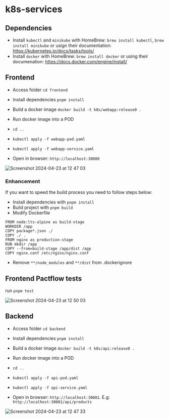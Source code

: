 # k8s-services

## Dependencies

- Install `kubectl` and `minikube` with HomeBrew: `brew install kubectl`, `brew install minikube` or usign their documentation: https://kubernetes.io/docs/tasks/tools/
- Install `docker` with HomeBrew: `brew install docker` or using their documenation: https://docs.docker.com/engine/install/

## Frontend

- Access folder
`cd frontend`

- Install dependencies
`pnpm install`

- Build a docker image
`docker build -t k8s/webapp:release0 .`

- Run docker image into a POD
- `cd ..`
- `kubectl apply -f webapp-pod.yaml`
- `kubectl apply -f webapp-service.yaml`

- Open in browser: `http://localhost:30080`

![Screenshot 2024-04-23 at 12 47 03](https://github.com/mihairusu88/k8s-services/assets/45873011/bf432b23-ce97-45bb-a1ba-c2833756cd35)

### Enhancement
If you want to speed the build process you need to follow steps below:

- Install dependencies with `pnpm install`
- Build project with `pnpm build`
- Modify Dockerfile

```
FROM node:lts-alpine as build-stage
WORKDIR /app
COPY package*.json ./
COPY ./ .
FROM nginx as production-stage
RUN mkdir /app
COPY --from=build-stage /app/dist /app
COPY nginx.conf /etc/nginx/nginx.conf
```

- Remove `**/node_modules` and `**/dist` from .dockerignore

## Frontend Pactflow tests

run `pnpm test`

![Screenshot 2024-04-23 at 12 50 03](https://github.com/mihairusu88/k8s-services/assets/45873011/7dec2be7-a30f-4326-912c-880bf53ae5eb)

## Backend

- Access folder
`cd backend`

- Install dependencies
`pnpm install`

- Build a docker image
`docker build -t k8s/api:release0 .`

- Run docker image into a POD
- `cd ..`
- `kubectl apply -f api-pod.yaml`
- `kubectl apply -f api-service.yaml`

- Open in browser: `http://localhost:30081`.  E.g: `http://localhost:30081/api/products`

![Screenshot 2024-04-23 at 12 47 33](https://github.com/mihairusu88/k8s-services/assets/45873011/8e7ebcaa-ff0e-4f48-b450-dde364437402)
